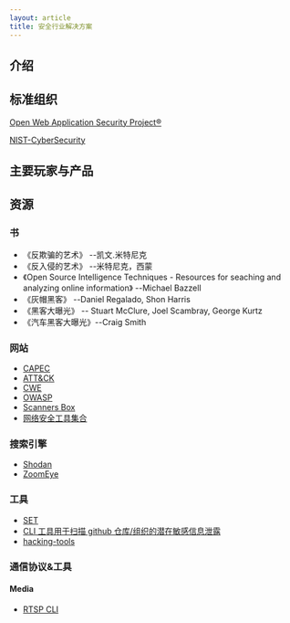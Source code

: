 ```yaml
---
layout: article
title: 安全行业解决方案
---
```


## 介绍

## 标准组织

[Open Web Application Security Project®](https://owasp.org/)

[NIST-CyberSecurity](https://www.nist.gov/cybersecurity)

## 主要玩家与产品

## 资源

### 书

- 《反欺骗的艺术》 --凯文.米特尼克
- 《反入侵的艺术》 --米特尼克，西蒙
- 《Open Source Intelligence Techniques - Resources for seaching and analyzing online information》 --Michael Bazzell
- 《灰帽黑客》 --Daniel Regalado, Shon Harris
- 《黑客大曝光》 -- Stuart McClure, Joel Scambray, George Kurtz
- 《汽车黑客大曝光》--Craig Smith

### 网站

- [CAPEC](https://capec.mitre.org)
- [ATT&CK](https://attack.mitre.org/)
- [CWE](https://cwe.mitre.org/)
- [OWASP](http://www.owasp.org.cn/)
- [Scanners Box](https://github.com/We5ter/Scanners-Box)
- [网络安全工具集合](https://www.cnblogs.com/skyus/p/8672689.html)

### 搜索引擎

- [Shodan](https://www.shodan.io/)
- [ZoomEye](https://www.zoomeye.org/)

### 工具

- [SET](https://github.com/trustedsec/social-engineer-toolkit)
- [CLI 工具用于扫描 github 仓库/组织的潜在敏感信息泄露](https://github.com/techgaun/github-dorks)
- [hacking-tools](https://www.concise-courses.com/hacking-tools/)

### 通信协议&工具

#### Media

- [RTSP CLI](http://www.live555.com/openRTSP/)
